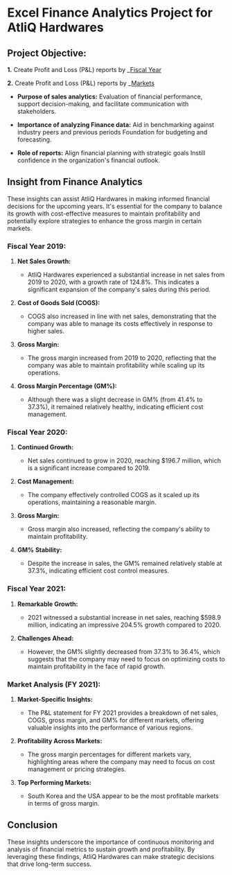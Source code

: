 # Excel Finance Analytics Project for AtliQ Hardwares

## Project Objective:
   **1.** Create Profit and Loss (P&L) reports by _[Fiscal Year](https://github.com/mohan-b1005/Finance-Analytics-report-using-EXCEL/blob/main/Finance%20Analytics%20report%20Fiscal%20month%20wise.pdf)

   **2.** Create Profit and Loss (P&L) reports by _[Markets](https://github.com/mohan-b1005/Finance-Analytics-report-using-EXCEL/blob/main/Finance%20Analytics%20report%20Market%20wise.pdf)

- **Purpose of sales analytics:** Evaluation of financial performance, support decision-making, and facilitate communication with stakeholders.

- **Importance of analyzing Finance data:** Aid in benchmarking against industry peers and previous periods Foundation for budgeting and forecasting.

- **Role of reports:** Align financial planning with strategic goals Instill confidence in the organization's financial outlook.


## Insight from Finance Analytics

These insights can assist AtliQ Hardwares in making informed financial decisions for the upcoming years. It's essential for the company to balance its growth with cost-effective measures to maintain profitability and potentially explore strategies to enhance the gross margin in certain markets.

### Fiscal Year 2019:

1. **Net Sales Growth:** 
   - AtliQ Hardwares experienced a substantial increase in net sales from 2019 to 2020, with a growth rate of 124.8%. This indicates a significant expansion of the company's sales during this period.
   
2. **Cost of Goods Sold (COGS):** 
   - COGS also increased in line with net sales, demonstrating that the company was able to manage its costs effectively in response to higher sales.
   
3. **Gross Margin:** 
   - The gross margin increased from 2019 to 2020, reflecting that the company was able to maintain profitability while scaling up its operations.
   
4. **Gross Margin Percentage (GM%):** 
   - Although there was a slight decrease in GM% (from 41.4% to 37.3%), it remained relatively healthy, indicating efficient cost management.

### Fiscal Year 2020:

1. **Continued Growth:** 
   - Net sales continued to grow in 2020, reaching $196.7 million, which is a significant increase compared to 2019.
   
2. **Cost Management:** 
   - The company effectively controlled COGS as it scaled up its operations, maintaining a reasonable margin.
   
3. **Gross Margin:** 
   - Gross margin also increased, reflecting the company's ability to maintain profitability.
   
4. **GM% Stability:** 
   - Despite the increase in sales, the GM% remained relatively stable at 37.3%, indicating efficient cost control measures.

### Fiscal Year 2021:

1. **Remarkable Growth:** 
   - 2021 witnessed a substantial increase in net sales, reaching $598.9 million, indicating an impressive 204.5% growth compared to 2020.
   
2. **Challenges Ahead:** 
   - However, the GM% slightly decreased from 37.3% to 36.4%, which suggests that the company may need to focus on optimizing costs to maintain profitability in the face of rapid growth.

### Market Analysis (FY 2021):

1. **Market-Specific Insights:** 
   - The P&L statement for FY 2021 provides a breakdown of net sales, COGS, gross margin, and GM% for different markets, offering valuable insights into the performance of various regions.
   
2. **Profitability Across Markets:** 
   - The gross margin percentages for different markets vary, highlighting areas where the company may need to focus on cost management or pricing strategies.
   
3. **Top Performing Markets:** 
   - South Korea and the USA appear to be the most profitable markets in terms of gross margin.

## Conclusion

These insights underscore the importance of continuous monitoring and analysis of financial metrics to sustain growth and profitability. By leveraging these findings, AtliQ Hardwares can make strategic decisions that drive long-term success.
